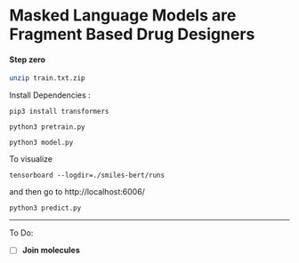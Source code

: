# Masked Language Models are Fragment Based Drug Designers

#### Step zero

```sh
unzip train.txt.zip
```

Install Dependencies :

```
pip3 install transformers
```

```
python3 pretrain.py
```

```
python3 model.py
```

To visualize

```
tensorboard --logdir=./smiles-bert/runs
```
and then go to http://localhost:6006/

```
python3 predict.py
```
---

To Do:

- [ ] **Join molecules**
